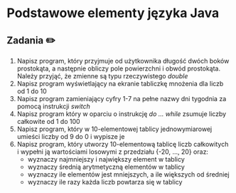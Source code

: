 # Podstawowe elementy języka Java

## Zadania ✏️
1. Napisz program, który przyjmuje od użytkownika długość dwóch boków prostokąta, a następnie obliczy pole powierzchni i obwód prostokąta. Należy przyjąć, że zmienne są typu rzeczywistego _double_
2. Napisz program wyświetlający na ekranie tabliczkę mnożenia dla liczb od 1 do 10
3. Napisz program zamieniający cyfry 1-7 na pełne nazwy dni tygodnia za pomocą instrukcji _switch_
4. Napisz program który w oparciu o instrukcję _do ... while_ zsumuje liczby całkowite od 1 do 100
5. Napisz program, który w 10-elementowej tablicy jednowymiarowej umieści liczby od 9 do 0 i wypisze je
6. Napisz program, który utworzy 10-elementową tablicę liczb całkowitych i wypełni ją wartościami losowymi z przedziału {-20, …, 20} oraz:  
    * wyznaczy najmniejszy i największy element w tablicy  
    * wyznaczy średnią arytmetyczną elementów w tablicy  
    * wyznaczy ile elementów jest mniejszych, a ile większych od średniej  
    * wyznaczy ile razy każda liczb powtarza się w tablicy  
